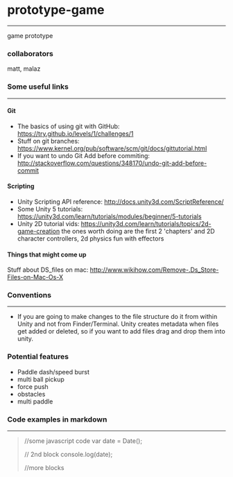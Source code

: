 # prototype-game
----------------
game prototype

### collaborators
matt, malaz

### Some useful links
------------
#### Git
- The basics of using git with GitHub: https://try.github.io/levels/1/challenges/1
- Stuff on git branches: https://www.kernel.org/pub/software/scm/git/docs/gittutorial.html
- If you want to undo Git Add before commiting: http://stackoverflow.com/questions/348170/undo-git-add-before-commit

#### Scripting
- Unity Scripting API reference: http://docs.unity3d.com/ScriptReference/
- Some Unity 5 tutorials: https://unity3d.com/learn/tutorials/modules/beginner/5-tutorials
- Unity 2D tutorial vids: https://unity3d.com/learn/tutorials/topics/2d-game-creation
the ones worth doing are the first 2 'chapters' and 2D character controllers, 2d physics fun with effectors

#### Things that might come up
Stuff about DS_files on mac: http://www.wikihow.com/Remove-.Ds_Store-Files-on-Mac-Os-X

### Conventions
---------------
- If you are going to make changes to the file structure do it from within Unity and not from Finder/Terminal. Unity creates metadata when files get added or deleted, so if you want to add files drag and drop them into unity.


### Potential features
- Paddle dash/speed burst
- multi ball pickup
- force push
- obstacles
- multi paddle

### Code examples in markdown
----------------------------
> //some javascript code
> var date = Date();
>
> // 2nd block
> console.log(date);
>
> //more blocks

